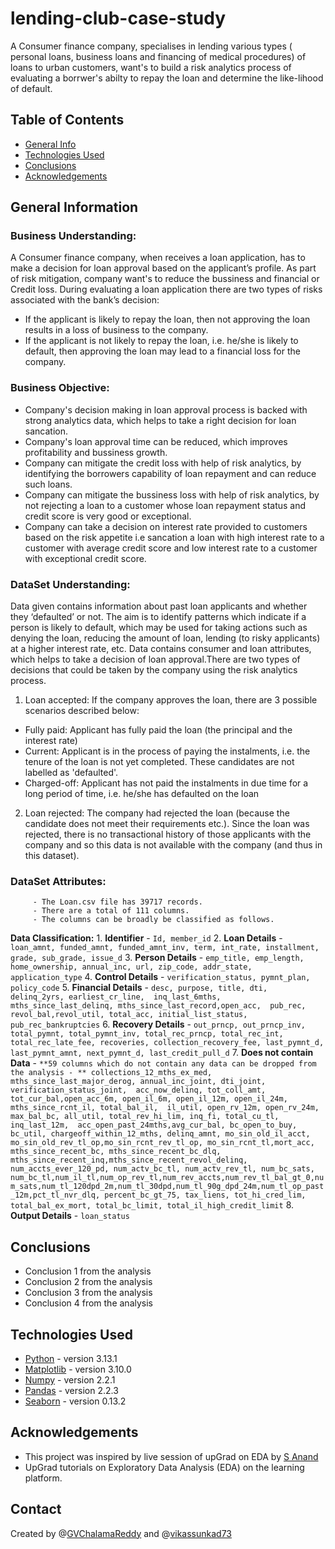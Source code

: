 # lending-club-case-study
A Consumer finance company, specialises in lending various types ( personal loans, business loans and financing of medical procedures) of loans to urban customers, want's to build a risk analytics process of evaluating a borrwer's abilty to repay the loan and determine the like-lihood of default.

## Table of Contents
* [General Info](#general-information)
* [Technologies Used](#technologies-used)
* [Conclusions](#conclusions)
* [Acknowledgements](#acknowledgements)

<!-- You can include any other section that is pertinent to your problem -->

## General Information
   ### Business Understanding:
   A Consumer finance company, when receives a loan application, has to make a decision for loan approval based on the applicant’s profile. As part of risk
   mitigation, company want's to reduce the bussiness and financial or Credit loss. During evaluating a loan application there are two types of risks 
   associated with the bank’s decision:
   - If the applicant is likely to repay the loan, then not approving the loan results in a loss of business to the company.
   - If the applicant is not likely to repay the loan, i.e. he/she is likely to default, then approving the loan may lead to a financial loss for the company.

   ### Business Objective:
   - Company's decision making in loan approval process is backed with strong analytics data, which helps to take a right decision for loan sancation.
   - Company's loan approval time can be reduced, which improves profitability and bussiness growth.
   - Company can mitigate the credit loss with help of risk analytics, by identifying the borrowers capability of loan repayment and can reduce such loans.
   - Company can mitigate the bussiness loss with help of risk analytics, by not rejecting a loan to a customer whose loan repayment status and credit score is very good or exceptional.
   - Company can take a decision on interest rate provided to customers based on the risk appetite i.e sancation a loan with high interest rate to a customer with average credit score and low interest rate to a customer with exceptional credit score.

  ### DataSet Understanding:
  Data given contains information about past loan applicants and whether they ‘defaulted’ or not. The aim is to identify patterns which indicate if a person 
  is likely to default, which may be used for taking actions such as denying the loan, reducing the amount of loan, lending (to risky applicants) at a higher 
  interest rate, etc. Data contains consumer and loan attributes, which helps to take a decision of loan approval.There are two types of decisions that could be taken by the company using the risk analytics process.
 1. Loan accepted: If the company approves the loan, there are 3 possible scenarios described below:
   - Fully paid: Applicant has fully paid the loan (the principal and the interest rate)
   - Current: Applicant is in the process of paying the instalments, i.e. the tenure of the loan is not yet completed. These candidates are not labelled as 'defaulted'.
   - Charged-off: Applicant has not paid the instalments in due time for a long period of time, i.e. he/she has defaulted on the loan
 2. Loan rejected: The company had rejected the loan (because the candidate does not meet their requirements etc.). Since the loan was rejected, there is no transactional history of those applicants with the company and so this data is not available with the company (and thus in this dataset).

  ### DataSet Attributes: 
         - The Loan.csv file has 39717 records.
         - There are a total of 111 columns.
         - The columns can be broadly be classified as follows.

  **Data Classification:**
     1. **Identifier** - `Id, member_id`
     2. **Loan Details** - `loan_amnt, funded_amnt, funded_amnt_inv, term, int_rate, installment, grade, sub_grade, issue_d`
     3. **Person Details** - `emp_title, emp_length, home_ownership, annual_inc, url, zip_code, addr_state, application_type`
     4. **Control Details** - `verification_status, pymnt_plan, policy_code`
     5. **Financial Details** - `desc, purpose, title, dti, delinq_2yrs, earliest_cr_line,  inq_last_6mths, mths_since_last_delinq, mths_since_last_record,open_acc,  pub_rec, revol_bal,revol_util, total_acc, initial_list_status, pub_rec_bankruptcies` 
     6. **Recovery Details** -  `out_prncp, out_prncp_inv, total_pymnt, total_pymnt_inv, total_rec_prncp, total_rec_int,
                                total_rec_late_fee, recoveries, collection_recovery_fee, last_pymnt_d, last_pymnt_amnt, next_pymnt_d, last_credit_pull_d` 
     7. **Does not contain Data** - `**59 columns which do not contain any data can be dropped from the analysis - **
                                     collections_12_mths_ex_med, mths_since_last_major_derog, annual_inc_joint, dti_joint, verification_status_joint, 
                                     acc_now_delinq, tot_coll_amt, tot_cur_bal,open_acc_6m, open_il_6m, open_il_12m, open_il_24m, mths_since_rcnt_il, total_bal_il, 
                                     il_util, open_rv_12m, open_rv_24m, max_bal_bc, all_util, total_rev_hi_lim, inq_fi, total_cu_tl, inq_last_12m, 
                                     acc_open_past_24mths,avg_cur_bal, bc_open_to_buy, bc_util, chargeoff_within_12_mths, delinq_amnt, mo_sin_old_il_acct, 
                                     mo_sin_old_rev_tl_op,mo_sin_rcnt_rev_tl_op, mo_sin_rcnt_tl,mort_acc, mths_since_recent_bc, mths_since_recent_bc_dlq, 
                                     mths_since_recent_inq,mths_since_recent_revol_delinq, num_accts_ever_120_pd, num_actv_bc_tl, num_actv_rev_tl, num_bc_sats, num_bc_tl,num_il_tl,num_op_rev_tl,num_rev_accts,num_rev_tl_bal_gt_0,num_sats,num_tl_120dpd_2m,num_tl_30dpd,num_tl_90g_dpd_24m,num_tl_op_past_12m,pct_tl_nvr_dlq, percent_bc_gt_75, tax_liens, tot_hi_cred_lim, total_bal_ex_mort, total_bc_limit, total_il_high_credit_limit`
    8. **Output Details** - `loan_status`
          

## Conclusions
- Conclusion 1 from the analysis
- Conclusion 2 from the analysis
- Conclusion 3 from the analysis
- Conclusion 4 from the analysis

<!-- You don't have to answer all the questions - just the ones relevant to your project. -->


## Technologies Used
- [Python](https://www.python.org/) - version 3.13.1
- [Matplotlib](https://matplotlib.org/) - version 3.10.0
- [Numpy](https://numpy.org/) - version 2.2.1
- [Pandas](https://pandas.pydata.org/) - version 2.2.3
- [Seaborn](https://seaborn.pydata.org/) - version 0.13.2

<!-- As the libraries versions keep on changing, it is recommended to mention the version of library used in this project -->

## Acknowledgements
- This project was inspired by live session of upGrad on EDA by [S Anand](https://www.linkedin.com/in/sanand0/)
- UpGrad tutorials on Exploratory Data Analysis (EDA) on the learning platform.


## Contact
Created by @[GVChalamaReddy](https://github.com/GVChalamaReddy) and @[vikassunkad73](https://github.com/vikassunkad73)
